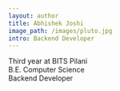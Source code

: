 ```yaml
---
layout: author
title: Abhishek Joshi
image_path: /images/pluto.jpg
intro: Backend Developer
---
```


Third year at BITS Pilani<br>
B.E. Computer Science<br>
Backend Developer
